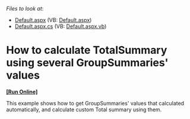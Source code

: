 <!-- default file list -->
*Files to look at*:

* [Default.aspx](./CS/WebSite/Default.aspx) (VB: [Default.aspx](./VB/WebSite/Default.aspx))
* [Default.aspx.cs](./CS/WebSite/Default.aspx.cs) (VB: [Default.aspx.vb](./VB/WebSite/Default.aspx.vb))
<!-- default file list end -->
# How to calculate TotalSummary using several GroupSummaries' values
<!-- run online -->
**[[Run Online]](https://codecentral.devexpress.com/e3222/)**
<!-- run online end -->


<p>This example shows how to get GroupSummaries' values that calculated automatically, and calculate custom Total summary using them.</p>

<br/>


